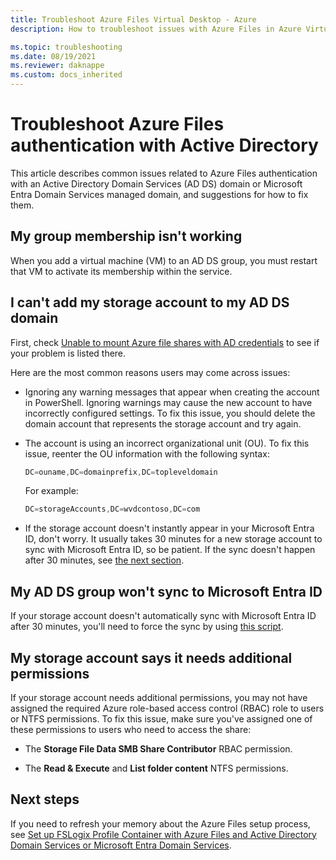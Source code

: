 ```yaml
---
title: Troubleshoot Azure Files Virtual Desktop - Azure
description: How to troubleshoot issues with Azure Files in Azure Virtual Desktop.

ms.topic: troubleshooting
ms.date: 08/19/2021
ms.reviewer: daknappe
ms.custom: docs_inherited
---
```

# Troubleshoot Azure Files authentication with Active Directory

This article describes common issues related to Azure Files authentication with an Active Directory Domain Services (AD DS) domain or Microsoft Entra Domain Services managed domain, and suggestions for how to fix them.

## My group membership isn't working

When you add a virtual machine (VM) to an AD DS group, you must restart that VM to activate its membership within the service.

## I can't add my storage account to my AD DS domain

First, check [Unable to mount Azure file shares with AD credentials](/azure/storage/files/files-troubleshoot-smb-authentication#unable-to-mount-azure-file-shares-with-ad-credentials) to see if your problem is listed there.

Here are the most common reasons users may come across issues:

- Ignoring any warning messages that appear when creating the account in PowerShell. Ignoring warnings may cause the new account to have incorrectly configured settings. To fix this issue, you should delete the domain account that represents the storage account and try again.

- The account is using an incorrect organizational unit (OU). To fix this issue, reenter the OU information with the following syntax:
    
    ```powershell
    DC=ouname,DC=domainprefix,DC=topleveldomain
    ```

    For example:

    ```powershell
    DC=storageAccounts,DC=wvdcontoso,DC=com
    ```

- If the storage account doesn't instantly appear in your Microsoft Entra ID, don't worry. It usually takes 30 minutes for a new storage account to sync with Microsoft Entra ID, so be patient. If the sync doesn't happen after 30 minutes, see [the next section](#my-ad-ds-group-wont-sync-to-azure-ad).

<a name='my-ad-ds-group-wont-sync-to-azure-ad'></a>

## My AD DS group won't sync to Microsoft Entra ID

If your storage account doesn't automatically sync with Microsoft Entra ID after 30 minutes, you'll need to force the sync by using [this script](https://github.com/stgeorgi/msixappattach/blob/master/force%20AD%20DS%20to%20Azure%20AD%20sync/force%20sync.ps1).

## My storage account says it needs additional permissions

If your storage account needs additional permissions, you may not have assigned the required Azure role-based access control (RBAC) role to users or NTFS permissions. To fix this issue, make sure you've assigned one of these permissions to users who need to access the share:

- The **Storage File Data SMB Share Contributor** RBAC permission.

- The **Read & Execute** and **List folder content** NTFS permissions.

## Next steps

If you need to refresh your memory about the Azure Files setup process, see [Set up FSLogix Profile Container with Azure Files and Active Directory Domain Services or Microsoft Entra Domain Services](/azure/virtual-desktop/fslogix-profile-container-configure-azure-files-active-directory).
